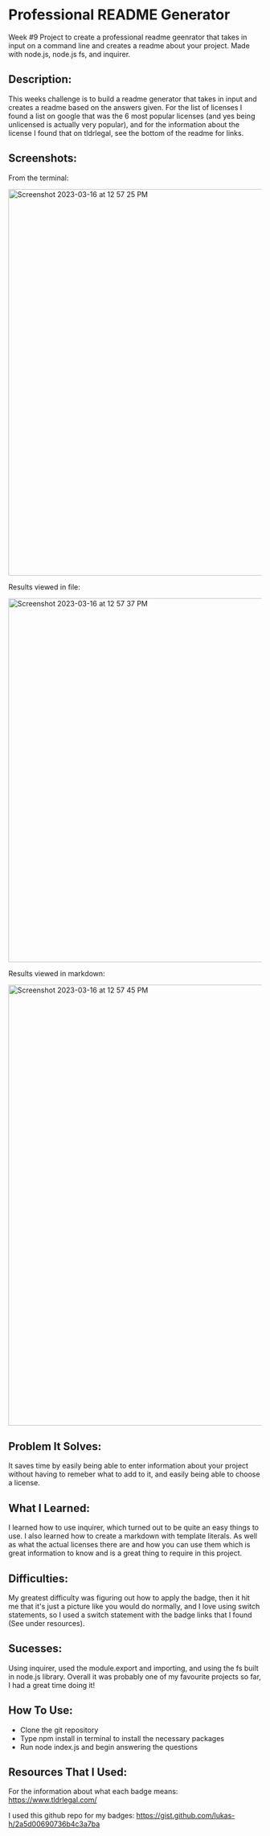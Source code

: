 # Professional README Generator 
Week #9 Project to create a professional readme geenrator that takes in input on a command line and creates a readme about your project. Made with node.js, node.js fs, and inquirer. 

## Description:
This weeks challenge is to build a readme generator that takes in input and creates a readme based on the answers given. For the list of licenses I found a list on google that was the 6 most popular licenses (and yes being unlicensed is actually very popular), and for the information about the license I found that on tldrlegal, see the bottom of the readme for links.

## Screenshots:
From the terminal:

<img width="769" alt="Screenshot 2023-03-16 at 12 57 25 PM" src="https://user-images.githubusercontent.com/109821108/225679323-80d6f1db-d4cb-47a7-925d-293bf5121a7f.png">

Results viewed in file:

<img width="724" alt="Screenshot 2023-03-16 at 12 57 37 PM" src="https://user-images.githubusercontent.com/109821108/225679338-2c7aaa7d-3c8b-4e86-9eef-6749c515172f.png">

Results viewed in markdown:

<img width="877" alt="Screenshot 2023-03-16 at 12 57 45 PM" src="https://user-images.githubusercontent.com/109821108/225679350-e066c7de-1ab2-4de7-b353-173c7c69345a.png">

## Problem It Solves:
It saves time by easily being able to enter information about your project without having to remeber what to add to it, and easily being able to choose a license. 

## What I Learned:
I learned how to use inquirer, which turned out to be quite an easy things to use. 
I also learned how to create a markdown with template literals. 
As well as what the actual licenses there are and how you can use them which is great information to know and is a great thing to require in this project. 

## Difficulties:
My greatest difficulty was figuring out how to apply the badge, then it hit me that it's just a picture like you would do normally, and I love using switch statements, so I used a switch statement with the badge links that I found (See under resources). 

## Sucesses:
Using inquirer, used the module.export and importing, and using the fs built in node.js library. Overall it was probably one of my favourite projects so far, I had a great time doing it!

## How To Use:
- Clone the git repository
- Type npm install in terminal to install the necessary packages
- Run node index.js and begin answering the questions

## Resources That I Used: 
For the information about what each badge means: 
https://www.tldrlegal.com/

I used this github repo for my badges:
https://gist.github.com/lukas-h/2a5d00690736b4c3a7ba

